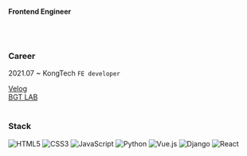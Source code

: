 __Frontend Engineer__

<br /><br />
### Career
2021.07 ~ KongTech `FE developer`

<a href='https://velog.io/@hyunheal'>Velog</a> <br />
<a href='https://d3kq1px22hh3hs.cloudfront.net'>BGT LAB</a>
<br /><br />

### Stack
<img alt="HTML5" src ="https://img.shields.io/badge/HTML5-E34F26.svg?&style=for-the-badge&logo=HTML5&logoColor=white"/> <img alt="CSS3" src ="https://img.shields.io/badge/CSS3-1572B6.svg?&style=for-the-badge&logo=CSS3&logoColor=white"/> <img alt="JavaScript" src ="https://img.shields.io/badge/JavaScript-F7DF1E.svg?&style=for-the-badge&logo=Javascript&logoColor=white"/>  <img alt="Python" src ="https://img.shields.io/badge/python-3776AB.svg?&style=for-the-badge&logo=Python&logoColor=white"/> <img alt="Vue.js" src ="https://img.shields.io/badge/Vue.js-4FC08D.svg?&style=for-the-badge&logo=Vue.js&logoColor=white"/> <img alt="Django" src ="https://img.shields.io/badge/Django-092E20.svg?&style=for-the-badge&logo=Django&logoColor=white"/> <img alt="React" src ="https://img.shields.io/badge/React-61DAFB.svg?&style=for-the-badge&logo=React&logoColor=white"/> 

